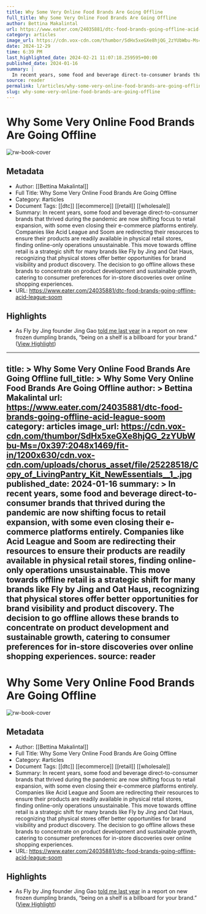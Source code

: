 ```yaml
---
title: Why Some Very Online Food Brands Are Going Offline
full_title: Why Some Very Online Food Brands Are Going Offline
author: Bettina Makalintal
url: https://www.eater.com/24035881/dtc-food-brands-going-offline-acid-league-soom
category: articles
image_url: https://cdn.vox-cdn.com/thumbor/SdHx5xeGXe8hjQG_2zYUbWbu-Ms=/0x397:2048x1469/fit-in/1200x630/cdn.vox-cdn.com/uploads/chorus_asset/file/25228518/Copy_of_LivingPantry_Kit_NewEssentials__1_.jpg
date: 2024-12-29
time: 6:39 PM
last_highlighted_date: 2024-02-21 11:07:18.259595+00:00
published_date: 2024-01-16
summary: |
  In recent years, some food and beverage direct-to-consumer brands that thrived during the pandemic are now shifting focus to retail expansion, with some even closing their e-commerce platforms entirely. Companies like Acid League and Soom are redirecting their resources to ensure their products are readily available in physical retail stores, finding online-only operations unsustainable. This move towards offline retail is a strategic shift for many brands like Fly by Jing and Oat Haus, recognizing that physical stores offer better opportunities for brand visibility and product discovery. The decision to go offline allows these brands to concentrate on product development and sustainable growth, catering to consumer preferences for in-store discoveries over online shopping experiences.
source: reader
permalink: l/articles/why-some-very-online-food-brands-are-going-offline
slug: why-some-very-online-food-brands-are-going-offline
---
```

# Why Some Very Online Food Brands Are Going Offline

![rw-book-cover](https://cdn.vox-cdn.com/thumbor/SdHx5xeGXe8hjQG_2zYUbWbu-Ms=/0x397:2048x1469/fit-in/1200x630/cdn.vox-cdn.com/uploads/chorus_asset/file/25228518/Copy_of_LivingPantry_Kit_NewEssentials__1_.jpg)

## Metadata
- Author: [[Bettina Makalintal]]
- Full Title: Why Some Very Online Food Brands Are Going Offline
- Category: #articles
- Document Tags: [[dtc]] [[ecommerce]] [[retail]] [[wholesale]] 
- Summary: In recent years, some food and beverage direct-to-consumer brands that thrived during the pandemic are now shifting focus to retail expansion, with some even closing their e-commerce platforms entirely. Companies like Acid League and Soom are redirecting their resources to ensure their products are readily available in physical retail stores, finding online-only operations unsustainable. This move towards offline retail is a strategic shift for many brands like Fly by Jing and Oat Haus, recognizing that physical stores offer better opportunities for brand visibility and product discovery. The decision to go offline allows these brands to concentrate on product development and sustainable growth, catering to consumer preferences for in-store discoveries over online shopping experiences.
- URL: https://www.eater.com/24035881/dtc-food-brands-going-offline-acid-league-soom

## Highlights
- As Fly by Jing founder Jing Gao [told me last year](https://link.eater.com/click/33983704.68785/aHR0cHM6Ly93d3cuZWF0ZXIuY29tLzIzNzI0MDU1L2Zyb3plbi1kdW1wbGluZ3MtcmVzdGF1cmFudHMtZ3JvY2VyeS1zdG9yZXMtbWlsYS13b29uLWxhb2Jhbj91ZWlkPTA5ZDVjMTQ5NDYzOGYyYThhYzRkMWQ2YmQyNTk4NjA1/61436a877b51b35caf6c5e3dC6e2d88b6) in a report on new frozen dumpling brands, “being on a shelf is a billboard for your brand.” ([View Highlight](https://read.readwise.io/read/01hq5njdbvz2rer3t4rr5h5ma5))


---
title: >
  Why Some Very Online Food Brands Are Going Offline
full_title: >
  Why Some Very Online Food Brands Are Going Offline
author: >
  Bettina Makalintal
url: https://www.eater.com/24035881/dtc-food-brands-going-offline-acid-league-soom
category: articles
image_url: https://cdn.vox-cdn.com/thumbor/SdHx5xeGXe8hjQG_2zYUbWbu-Ms=/0x397:2048x1469/fit-in/1200x630/cdn.vox-cdn.com/uploads/chorus_asset/file/25228518/Copy_of_LivingPantry_Kit_NewEssentials__1_.jpg
published_date: 2024-01-16
summary: >
  In recent years, some food and beverage direct-to-consumer brands that thrived during the pandemic are now shifting focus to retail expansion, with some even closing their e-commerce platforms entirely. Companies like Acid League and Soom are redirecting their resources to ensure their products are readily available in physical retail stores, finding online-only operations unsustainable. This move towards offline retail is a strategic shift for many brands like Fly by Jing and Oat Haus, recognizing that physical stores offer better opportunities for brand visibility and product discovery. The decision to go offline allows these brands to concentrate on product development and sustainable growth, catering to consumer preferences for in-store discoveries over online shopping experiences.
source: reader
---
# Why Some Very Online Food Brands Are Going Offline

![rw-book-cover](https://cdn.vox-cdn.com/thumbor/SdHx5xeGXe8hjQG_2zYUbWbu-Ms=/0x397:2048x1469/fit-in/1200x630/cdn.vox-cdn.com/uploads/chorus_asset/file/25228518/Copy_of_LivingPantry_Kit_NewEssentials__1_.jpg)

## Metadata
- Author: [[Bettina Makalintal]]
- Full Title: Why Some Very Online Food Brands Are Going Offline
- Category: #articles
- Document Tags: [[dtc]] [[ecommerce]] [[retail]] [[wholesale]] 
- Summary: In recent years, some food and beverage direct-to-consumer brands that thrived during the pandemic are now shifting focus to retail expansion, with some even closing their e-commerce platforms entirely. Companies like Acid League and Soom are redirecting their resources to ensure their products are readily available in physical retail stores, finding online-only operations unsustainable. This move towards offline retail is a strategic shift for many brands like Fly by Jing and Oat Haus, recognizing that physical stores offer better opportunities for brand visibility and product discovery. The decision to go offline allows these brands to concentrate on product development and sustainable growth, catering to consumer preferences for in-store discoveries over online shopping experiences.
- URL: https://www.eater.com/24035881/dtc-food-brands-going-offline-acid-league-soom

## Highlights
- As Fly by Jing founder Jing Gao [told me last year](https://link.eater.com/click/33983704.68785/aHR0cHM6Ly93d3cuZWF0ZXIuY29tLzIzNzI0MDU1L2Zyb3plbi1kdW1wbGluZ3MtcmVzdGF1cmFudHMtZ3JvY2VyeS1zdG9yZXMtbWlsYS13b29uLWxhb2Jhbj91ZWlkPTA5ZDVjMTQ5NDYzOGYyYThhYzRkMWQ2YmQyNTk4NjA1/61436a877b51b35caf6c5e3dC6e2d88b6) in a report on new frozen dumpling brands, “being on a shelf is a billboard for your brand.” ([View Highlight](https://read.readwise.io/read/01hq5njdbvz2rer3t4rr5h5ma5))



